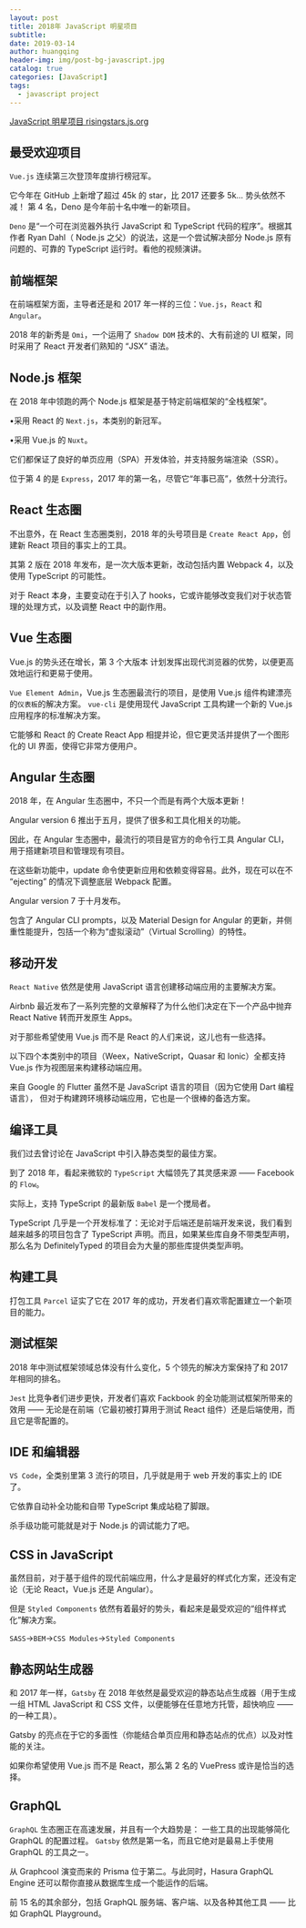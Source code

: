 ```yaml
---
layout: post
title: 2018年 JavaScript 明星项目
subtitle:
date: 2019-03-14
author: huangqing
header-img: img/post-bg-javascript.jpg
catalog: true
categories: [JavaScript]
tags:
  - javascript project
---
```


[JavaScript 明星项目 risingstars.js.org](https://risingstars.js.org/2018/zh/)

## 最受欢迎项目

`Vue.js` 连续第三次登顶年度排行榜冠军。

它今年在 GitHub 上新增了超过 45k 的 star，比 2017 还要多 5k… 势头依然不减！
第 4 名，Deno 是今年前十名中唯一的新项目。

`Deno` 是“一个可在浏览器外执行 JavaScript 和 TypeScript 代码的程序”。根据其作者 Ryan Dahl（ Node.js 之父）的说法，这是一个尝试解决部分 Node.js 原有问题的、可靠的 TypeScript 运行时。看他的视频演讲。

## 前端框架

在前端框架方面，主导者还是和 2017 年一样的三位：`Vue.js`，`React` 和 `Angular`。

2018 年的新秀是 `Omi`，一个运用了 `Shadow DOM` 技术的、大有前途的 UI 框架，同时采用了 React 开发者们熟知的 “JSX” 语法。

## Node.js 框架

在 2018 年中领跑的两个 Node.js 框架是基于特定前端框架的“全栈框架”。

•采用 React 的 `Next.js`，本类别的新冠军。

•采用 Vue.js 的 `Nuxt`。

它们都保证了良好的单页应用（SPA）开发体验，并支持服务端渲染（SSR）。

位于第 4 的是 `Express`，2017 年的第一名，尽管它“年事已高”，依然十分流行。

## React 生态圈

不出意外，在 React 生态圈类别，2018 年的头号项目是 `Create React App`，创建新 React 项目的事实上的工具。

其第 2 版在 2018 年发布，是一次大版本更新，改动包括内置 Webpack 4，以及使用 TypeScript 的可能性。

对于 React 本身，主要变动在于引入了 hooks，它或许能够改变我们对于状态管理的处理方式，以及调整 React 中的副作用。

## Vue 生态圈

Vue.js 的势头还在增长，第 3 个大版本 计划发挥出现代浏览器的优势，以便更高效地运行和更易于使用。

`Vue Element Admin`，Vue.js 生态圈最流行的项目，是使用 Vue.js 组件构建漂亮的`仪表板`的解决方案。
`vue-cli` 是使用现代 JavaScript 工具构建一个新的 Vue.js 应用程序的标准解决方案。

它能够和 React 的 Create React App 相提并论，但它更灵活并提供了一个图形化的 UI 界面，使得它非常方便用户。

## Angular 生态圈

2018 年，在 Angular 生态圈中，不只一个而是有两个大版本更新！

Angular version 6 推出于五月，提供了很多和工具化相关的功能。

因此，在 Angular 生态圈中，最流行的项目是官方的命令行工具 Angular CLI，用于搭建新项目和管理现有项目。

在这些新功能中，update 命令使更新应用和依赖变得容易。此外，现在可以在不 “ejecting” 的情况下调整底层 Webpack 配置。

Angular version 7 于十月发布。

包含了 Angular CLI prompts，以及 Material Design for Angular 的更新，并侧重性能提升，包括一个称为“虚拟滚动”（Virtual Scrolling）的特性。

## 移动开发

`React Native` 依然是使用 JavaScript 语言创建移动端应用的主要解决方案。

Airbnb 最近发布了一系列完整的文章解释了为什么他们决定在下一个产品中抛弃 React Native 转而开发原生 Apps。

对于那些希望使用 Vue.js 而不是 React 的人们来说，这儿也有一些选择。

以下四个本类别中的项目（Weex，NativeScript，Quasar 和 Ionic）全都支持 Vue.js 作为视图层来构建移动端应用。

来自 Google 的 Flutter 虽然不是 JavaScript 语言的项目（因为它使用 Dart 编程语言）， 但对于构建跨环境移动端应用，它也是一个很棒的备选方案。

## 编译工具

我们过去曾讨论在 JavaScript 中引入静态类型的最佳方案。

到了 2018 年，看起来微软的 `TypeScript` 大幅领先了其灵感来源 —— Facebook 的 `Flow`。

实际上，支持 TypeScript 的最新版 `Babel` 是一个搅局者。

TypeScript 几乎是一个开发标准了：无论对于后端还是前端开发来说，我们看到越来越多的项目包含了 TypeScript 声明。而且，如果某些库自身不带类型声明，那么名为 DefinitelyTyped 的项目会为大量的那些库提供类型声明。

## 构建工具

打包工具 `Parcel` 证实了它在 2017 年的成功，开发者们喜欢零配置建立一个新项目的能力。

## 测试框架

2018 年中测试框架领域总体没有什么变化，5 个领先的解决方案保持了和 2017 年相同的排名。

`Jest` 比竞争者们进步更快，开发者们喜欢 Fackbook 的全功能测试框架所带来的效用 —— 无论是在前端（它最初被打算用于测试 React 组件）还是后端使用，而且它是零配置的。

## IDE 和编辑器

`VS Code`，全类别里第 3 流行的项目，几乎就是用于 web 开发的事实上的 IDE 了。

它依靠自动补全功能和自带 TypeScript 集成站稳了脚跟。

杀手级功能可能就是对于 Node.js 的调试能力了吧。

## CSS in JavaScript

虽然目前，对于基于组件的现代前端应用，什么才是最好的样式化方案，还没有定论（无论 React，Vue.js 还是 Angular）。

但是 `Styled Components` 依然有着最好的势头，看起来是最受欢迎的“组件样式化”解决方案。

`SASS`->`BEM`->`CSS Modules`->`Styled Components`

## 静态网站生成器

和 2017 年一样，`Gatsby` 在 2018 年依然是最受欢迎的静态站点生成器（用于生成一组 HTML JavaScript 和 CSS 文件，以便能够在任意地方托管，超快响应 —— 的一种工具）。

Gatsby 的亮点在于它的多面性（你能结合单页应用和静态站点的优点）以及对性能的关注。

如果你希望使用 Vue.js 而不是 React，那么第 2 名的 VuePress 或许是恰当的选择。

## GraphQL

`GraphQL` 生态圈正在高速发展，并且有一个大趋势是： 一些工具的出现能够简化 GraphQL 的配置过程。
`Gatsby` 依然是第一名，而且它绝对是最易上手使用 GraphQL 的工具之一。

从 Graphcool 演变而来的 Prisma 位于第二。与此同时，Hasura GraphQL Engine 还可以帮你直接从数据库生成一个能运作的后端。

前 15 名的其余部分，包括 GraphQL 服务端、客户端、以及各种其他工具 —— 比如 GraphQL Playground。
